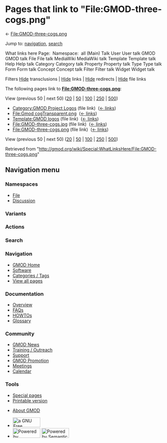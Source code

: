 <div id="mw-page-base" class="noprint">

</div>

<div id="mw-head-base" class="noprint">

</div>

<div id="content" class="mw-body" role="main">

<span id="top"></span>

<div id="mw-js-message" style="display:none;">

</div>



# <span dir="auto">Pages that link to "File:GMOD-three-cogs.png"</span>

<div id="bodyContent">

<div id="contentSub">

←
[File:GMOD-three-cogs.png](/wiki/File:GMOD-three-cogs.png "File:GMOD-three-cogs.png")

</div>

<div id="jump-to-nav" class="mw-jump">

Jump to: [navigation](#mw-navigation), [search](#p-search)

</div>

<div id="mw-content-text">

What links here Page:  Namespace:  all (Main) Talk User User talk GMOD
GMOD talk File File talk MediaWiki MediaWiki talk Template Template talk
Help Help talk Category Category talk Property Property talk Type Type
talk Form Form talk Concept Concept talk Filter Filter talk Widget
Widget talk

Filters
[Hide](/mediawiki/index.php?title=Special:WhatLinksHere/File:GMOD-three-cogs.png&hidetrans=1 "Special:WhatLinksHere/File:GMOD-three-cogs.png")
transclusions \|
[Hide](/mediawiki/index.php?title=Special:WhatLinksHere/File:GMOD-three-cogs.png&hidelinks=1 "Special:WhatLinksHere/File:GMOD-three-cogs.png")
links \|
[Hide](/mediawiki/index.php?title=Special:WhatLinksHere/File:GMOD-three-cogs.png&hideredirs=1 "Special:WhatLinksHere/File:GMOD-three-cogs.png")
redirects \|
[Hide](/mediawiki/index.php?title=Special:WhatLinksHere/File:GMOD-three-cogs.png&hideimages=1 "Special:WhatLinksHere/File:GMOD-three-cogs.png")
file links

The following pages link to
**[File:GMOD-three-cogs.png](/wiki/File:GMOD-three-cogs.png "File:GMOD-three-cogs.png")**:

View (previous 50 \| next 50)
([20](/mediawiki/index.php?title=Special:WhatLinksHere/File:GMOD-three-cogs.png&limit=20 "Special:WhatLinksHere/File:GMOD-three-cogs.png")
\|
[50](/mediawiki/index.php?title=Special:WhatLinksHere/File:GMOD-three-cogs.png&limit=50 "Special:WhatLinksHere/File:GMOD-three-cogs.png")
\|
[100](/mediawiki/index.php?title=Special:WhatLinksHere/File:GMOD-three-cogs.png&limit=100 "Special:WhatLinksHere/File:GMOD-three-cogs.png")
\|
[250](/mediawiki/index.php?title=Special:WhatLinksHere/File:GMOD-three-cogs.png&limit=250 "Special:WhatLinksHere/File:GMOD-three-cogs.png")
\|
[500](/mediawiki/index.php?title=Special:WhatLinksHere/File:GMOD-three-cogs.png&limit=500 "Special:WhatLinksHere/File:GMOD-three-cogs.png"))

- [Category:GMOD Project
  Logos](/wiki/Category:GMOD_Project_Logos "Category:GMOD Project Logos")
  (file link) ‎ <span class="mw-whatlinkshere-tools">([←
  links](/mediawiki/index.php?title=Special:WhatLinksHere&target=Category%3AGMOD+Project+Logos "Special:WhatLinksHere"))</span>
- [File:Gmod
  cogTransparent.png](/wiki/File:Gmod_cogTransparent.png "File:Gmod cogTransparent.png")
  ‎ <span class="mw-whatlinkshere-tools">([←
  links](/mediawiki/index.php?title=Special:WhatLinksHere&target=File%3AGmod+cogTransparent.png "Special:WhatLinksHere"))</span>
- [Template:GMOD logos](/wiki/Template:GMOD_logos "Template:GMOD logos")
  (file link) ‎ <span class="mw-whatlinkshere-tools">([←
  links](/mediawiki/index.php?title=Special:WhatLinksHere&target=Template%3AGMOD+logos "Special:WhatLinksHere"))</span>
- [File:GMOD-three-cogs.jpg](/wiki/File:GMOD-three-cogs.jpg "File:GMOD-three-cogs.jpg")
  (file link) ‎ <span class="mw-whatlinkshere-tools">([←
  links](/mediawiki/index.php?title=Special:WhatLinksHere&target=File%3AGMOD-three-cogs.jpg "Special:WhatLinksHere"))</span>
- [File:GMOD-three-cogs.png](/wiki/File:GMOD-three-cogs.png "File:GMOD-three-cogs.png")
  (file link) ‎ <span class="mw-whatlinkshere-tools">([←
  links](/mediawiki/index.php?title=Special:WhatLinksHere&target=File%3AGMOD-three-cogs.png "Special:WhatLinksHere"))</span>

View (previous 50 \| next 50)
([20](/mediawiki/index.php?title=Special:WhatLinksHere/File:GMOD-three-cogs.png&limit=20 "Special:WhatLinksHere/File:GMOD-three-cogs.png")
\|
[50](/mediawiki/index.php?title=Special:WhatLinksHere/File:GMOD-three-cogs.png&limit=50 "Special:WhatLinksHere/File:GMOD-three-cogs.png")
\|
[100](/mediawiki/index.php?title=Special:WhatLinksHere/File:GMOD-three-cogs.png&limit=100 "Special:WhatLinksHere/File:GMOD-three-cogs.png")
\|
[250](/mediawiki/index.php?title=Special:WhatLinksHere/File:GMOD-three-cogs.png&limit=250 "Special:WhatLinksHere/File:GMOD-three-cogs.png")
\|
[500](/mediawiki/index.php?title=Special:WhatLinksHere/File:GMOD-three-cogs.png&limit=500 "Special:WhatLinksHere/File:GMOD-three-cogs.png"))

</div>

<div class="printfooter">

Retrieved from
"<http://gmod.org/wiki/Special:WhatLinksHere/File:GMOD-three-cogs.png>"

</div>

<div id="catlinks" class="catlinks catlinks-allhidden">

</div>

<div class="visualClear">

</div>

</div>

</div>

<div id="mw-navigation">

## Navigation menu

<div id="mw-head">



<div id="left-navigation">

<div id="p-namespaces" class="vectorTabs" role="navigation"
aria-labelledby="p-namespaces-label">

### Namespaces

- <span id="ca-nstab-image"><a href="/wiki/File:GMOD-three-cogs.png" accesskey="c"
  title="View the file page [c]">File</a></span>
- <span id="ca-talk"><a
  href="/mediawiki/index.php?title=File_talk:GMOD-three-cogs.png&amp;action=edit&amp;redlink=1"
  accesskey="t"
  title="Discussion about the content page [t]">Discussion</a></span>

</div>

<div id="p-variants" class="vectorMenu emptyPortlet" role="navigation"
aria-labelledby="p-variants-label">

### 

### Variants[](#)

<div class="menu">

</div>

</div>

</div>

<div id="right-navigation">



<div id="p-cactions" class="vectorMenu emptyPortlet" role="navigation"
aria-labelledby="p-cactions-label">

### Actions[](#)

<div class="menu">

</div>

</div>

<div id="p-search" role="search">

### Search

<div id="simpleSearch">

</div>

</div>

</div>

</div>

<div id="mw-panel">

<div id="p-logo" role="banner">

<a href="/wiki/Main_Page"
style="background-image: url(http://gmod.org/images/GMOD-cogs.png);"
title="Visit the main page"></a>

</div>

<div id="p-Navigation" class="portal" role="navigation"
aria-labelledby="p-Navigation-label">

### Navigation

<div class="body">

- <span id="n-GMOD-Home">[GMOD Home](/wiki/Main_Page)</span>
- <span id="n-Software">[Software](/wiki/GMOD_Components)</span>
- <span id="n-Categories-.2F-Tags">[Categories /
  Tags](/wiki/Categories)</span>
- <span id="n-View-all-pages">[View all
  pages](/wiki/Special:AllPages)</span>

</div>

</div>

<div id="p-Documentation" class="portal" role="navigation"
aria-labelledby="p-Documentation-label">

### Documentation

<div class="body">

- <span id="n-Overview">[Overview](/wiki/Overview)</span>
- <span id="n-FAQs">[FAQs](/wiki/Category:FAQ)</span>
- <span id="n-HOWTOs">[HOWTOs](/wiki/Category:HOWTO)</span>
- <span id="n-Glossary">[Glossary](/wiki/Glossary)</span>

</div>

</div>

<div id="p-Community" class="portal" role="navigation"
aria-labelledby="p-Community-label">

### Community

<div class="body">

- <span id="n-GMOD-News">[GMOD News](/wiki/GMOD_News)</span>
- <span id="n-Training-.2F-Outreach">[Training /
  Outreach](/wiki/Training_and_Outreach)</span>
- <span id="n-Support">[Support](/wiki/Support)</span>
- <span id="n-GMOD-Promotion">[GMOD
  Promotion](/wiki/GMOD_Promotion)</span>
- <span id="n-Meetings">[Meetings](/wiki/Meetings)</span>
- <span id="n-Calendar">[Calendar](/wiki/Calendar)</span>

</div>

</div>

<div id="p-tb" class="portal" role="navigation"
aria-labelledby="p-tb-label">

### Tools

<div class="body">

- <span id="t-specialpages"><a href="/wiki/Special:SpecialPages" accesskey="q"
  title="A list of all special pages [q]">Special pages</a></span>
- <span id="t-print"><a
  href="/mediawiki/index.php?title=Special:WhatLinksHere/File:GMOD-three-cogs.png&amp;printable=yes"
  rel="alternate" accesskey="p"
  title="Printable version of this page [p]">Printable version</a></span>

</div>

</div>

</div>

</div>

<div id="footer" role="contentinfo">

- <span id="footer-places-about">[About
  GMOD](/wiki/GMOD:About "GMOD:About")</span>

<!-- -->

- <span id="footer-copyrightico">[<img src="http://www.gnu.org/graphics/gfdl-logo-small.png" width="88"
  height="31" alt="a GNU Free Documentation License" />](http://www.gnu.org/licenses/fdl-1.3.html)</span>
- <span id="footer-poweredbyico">[<img src="/mediawiki/skins/common/images/poweredby_mediawiki_88x31.png"
  width="88" height="31" alt="Powered by MediaWiki" />](//www.mediawiki.org/)
  [<img
  src="/mediawiki/extensions/SemanticMediaWiki/includes/../resources/images/smw_button.png"
  width="88" height="31" alt="Powered by Semantic MediaWiki" />](https://www.semantic-mediawiki.org/wiki/Semantic_MediaWiki)</span>

<div style="clear:both">

</div>

</div>
